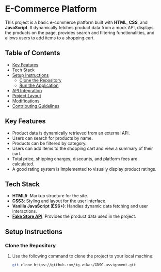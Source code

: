 # E-Commerce Platform

This project is a basic e-commerce platform built with **HTML**, **CSS**, and **JavaScript**. It dynamically fetches product data from a mock API, displays the products on the page, provides search and filtering functionalities, and allows users to add items to a shopping cart.

## Table of Contents

- [Key Features](#key-features)
- [Tech Stack](#tech-stack)
- [Setup Instructions](#setup-instructions)
  - [Clone the Repository](#clone-the-repository)
  - [Run the Application](#run-the-application)
- [API Integration](#api-integration)
- [Project Layout](#project-layout)
- [Modifications](#modifications)
- [Contributing Guidelines](#contributing-guidelines)

## Key Features

- Product data is dynamically retrieved from an external API.
- Users can search for products by name.
- Products can be filtered by category.
- Users can add items to the shopping cart and view a summary of their cart.
- Total price, shipping charges, discounts, and platform fees are calculated.
- A good rating system is implemented to visually display product ratings.

## Tech Stack

- **HTML5**: Markup structure for the site.
- **CSS3**: Styling and layout for the user interface.
- **Vanilla JavaScript (ES6+)**: Handles dynamic data fetching and user interactions.
- **[Fake Store API](https://fakestoreapi.com/products)**: Provides the product data used in the project.

## Setup Instructions

### Clone the Repository

1. Use the following command to clone the project to your local machine:

   ```bash
   git clone https://github.com/ig-vikas/GDSC-assignment.git
